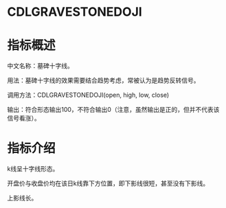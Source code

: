 
# CDLGRAVESTONEDOJI

# 指标概述

中文名称：墓碑十字线。

用法：墓碑十字线的效果需要结合趋势考虑，常被认为是趋势反转信号。

调用方法：CDLGRAVESTONEDOJI(open, high, low, close)

输出：符合形态输出100，不符合输出0（注意，虽然输出是正的，但并不代表该信号看涨）。

# 指标介绍

k线呈十字线形态。

开盘价与收盘价均在该日k线靠下方位置，即下影线很短，甚至没有下影线。

上影线长。



```python

```
